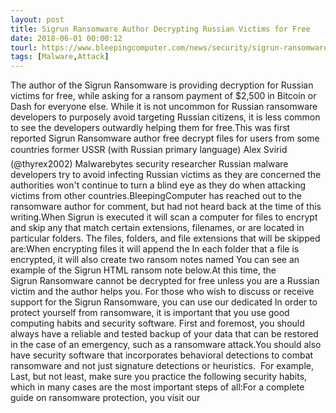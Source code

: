 ```yaml
---
layout: post
title: Sigrun Ransomware Author Decrypting Russian Victims for Free
date: 2018-06-01 00:00:12
tourl: https://www.bleepingcomputer.com/news/security/sigrun-ransomware-author-decrypting-russian-victims-for-free/
tags: [Malware,Attack]
---
```

The author of the Sigrun Ransomware is providing decryption for Russian victims for free, while asking for a ransom payment of $2,500 in Bitcoin or Dash for everyone else. While it is not uncommon for Russian ransomware developers to purposely avoid targeting Russian citizens, it is less common to see the developers outwardly helping them for free.This was first reported Sigrun Ransomware author free decrypt files for users from some countries former USSR (with Russian primary language) Alex Svirid (@thyrex2002) Malwarebytes security researcher Russian malware developers try to avoid infecting Russian victims as they are concerned the authorities won't continue to turn a blind eye as they do when attacking victims from other countries.BleepingComputer has reached out to the ransomware author for comment, but had not heard back at the time of this writing.When Sigrun is executed it will scan a computer for files to encrypt and skip any that match certain extensions, filenames, or are located in particular folders. The files, folders, and file extensions that will be skipped are:When encrypting files it will append the In each folder that a file is encrypted, it will also create two ransom notes named You can see an example of the Sigrun HTML ransom note below.At this time, the Sigrun Ransomware cannot be decrypted for free unless you are a Russian victim and the author helps you. For those who wish to discuss or receive support for the Sigrun Ransomware, you can use our dedicated In order to protect yourself from ransomware, it is important that you use good computing habits and security software. First and foremost, you should always have a reliable and tested backup of your data that can be restored in the case of an emergency, such as a ransomware attack.You should also have security software that incorporates behavioral detections to combat ransomware and not just signature detections or heuristics.  For example, Last, but not least, make sure you practice the following security habits, which in many cases are the most important steps of all:For a complete guide on ransomware protection, you visit our 